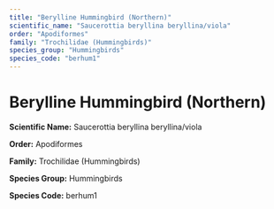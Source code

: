 ```yaml
---
title: "Berylline Hummingbird (Northern)"
scientific_name: "Saucerottia beryllina beryllina/viola"
order: "Apodiformes"
family: "Trochilidae (Hummingbirds)"
species_group: "Hummingbirds"
species_code: "berhum1"
---
```


# Berylline Hummingbird (Northern)

**Scientific Name:** Saucerottia beryllina beryllina/viola

**Order:** Apodiformes

**Family:** Trochilidae (Hummingbirds)

**Species Group:** Hummingbirds

**Species Code:** berhum1
